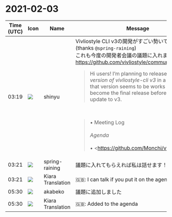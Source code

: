 # 2021-02-03

|Time (UTC)|Icon|Name|Message|
|---|---|---|---|
|03:19|![](https://avatars.slack-edge.com/2018-04-27/354445776386_e258f5ed5ba887b08668_72.jpg)|shinyu|Vivliostyle CLI v3の開発がすごい勢いで進んでます (thanks `@spring-raining`)<br>これも今度の開発者会議の議題に入れませんか？<br><https://github.com/vivliostyle/community/issues/84><br><blockquote>Hi users! I’m planning to release *the RC version of vivliostyle-cli v3* in a few days. If that version seems to be works well, it’ll become the final release before the major update to v3.</blockquote><br><blockquote>• Meeting Log<br><br>*Agenda*<br><br>• <https://github.com/Monchi/vfm-viewer|vfm-viewer>のデモ（<https://github.com/Monchi|@Monchi>）<br><br>*VFM の仕様検討*<br><br>VFMの仕様と現状の動作をチェックして各spec issueのコメントに課題と仕様見直し案をまとめた:<br><br>• <https://github.com/vivliostyle/vfm/issues/8|spec: Auto generate HTML section elements #8><br>    • <https://github.com/vivliostyle/vfm/issues/8#issuecomment-760207841|コメント: 現状の vfm と Pandoc --section-divs の動作の比較評価><br>• <https://github.com/vivliostyle/vfm/issues/9|spec: Attributes on headings and other elements #9><br>    • <https://github.com/vivliostyle/vfm/issues/9#issuecomment-760304439|コメント: 現状の vfm での実装状況と課題><br>• <https://github.com/vivliostyle/vfm/issues/15|spec: figure for image container #15><br>    • <https://github.com/vivliostyle/vfm/issues/15#issuecomment-760331260|コメント: 現状の課題まとめ><br>• <https://github.com/vivliostyle/vfm/issues/5|spec: Fenced blocks #5><br>    • <https://github.com/vivliostyle/vfm/issues/5#issuecomment-768119623|コメント: 現状の vfm の Fenced blocks 実装とその課題、Pandoc との比較 / HTML 要素名を明示的に指定可能にする拡張案><br>• <https://github.com/vivliostyle/vfm/issues/28|spec: WAI-ARIA role syntax #28><br>    • <https://github.com/vivliostyle/vfm/issues/28#issuecomment-768171789|コメント: WAI-ARIA role syntax の見直し案><br><br><https://github.com/akabekobeko|@akabekobeko> からの議題:<br><br>• VFM v1.0.0 進捗報告<br>• <https://github.com/vivliostyle/vfm/issues/38|svgタグ内の改行がbrタグに変換される · Issue #38 · vivliostyle/vfm><br>    • <https://spec.commonmark.org/0.29/#html-blocks|CommonMark Spec 4.6 HTML blocks> のリストにないタグが分割処理される挙動をどう扱うか？<br>    • remark としては CommonMark に基づきブロック扱いしない<br>    • VFM として対応するなら既定を CommonMark 互換としてオプショナルにブロック処理を実装するか？<br><br>*vivliostyle.js v2.5 で予定する更新内容について報告*<br><br>• <https://github.com/vivliostyle/vivliostyle.js/pull/693|feat(viewer): Configuration flags update><br>• <https://github.com/vivliostyle/vivliostyle.js/issues/666|break-before:left/right at beginning of a document does not work properly><br>• <https://github.com/vivliostyle/vivliostyle.js/issues/667|First-page pseudo-class :first should work on each document in a multi-document publication? (→support :nth())><br><br>*Members*<br><br>• <https://github.com/MurakamiShinyu|@MurakamiShinyu><br>• <https://github.com/ogwata|@ogwata><br>• <https://github.com/spring-raining|@spring-raining><br>• <https://github.com/yamasy1549|@yamasy1549><br>• <https://github.com/takanakahiko|@takanakahiko><br>• <https://github.com/AyumuTakai|@AyumuTakai><br>• <https://github.com/Monchi|@Monchi><br>• <https://github.com/akabekobeko|@akabekobeko> (Scribe)</blockquote>|
|03:21|![](https://secure.gravatar.com/avatar/1ac180f0868137292905c311b5fff781.jpg?s=72&d=https%3A%2F%2Fa.slack-edge.com%2Fdf10d%2Fimg%2Favatars%2Fava_0021-72.png)|spring-raining|議題に入れてもらえれば私は話せます！|
|03:21|![](https://avatars.slack-edge.com/2019-08-21/732685848020_f3f20736795184660348_72.png)|Kiara Translation|🇬🇧: I can talk if you put it on the agenda!|
|05:30|![](https://avatars.slack-edge.com/2019-05-15/624511073651_25909952cd7a069ceed2_72.png)|akabeko|議題に追加しました|
|05:30|![](https://avatars.slack-edge.com/2019-08-21/732685848020_f3f20736795184660348_72.png)|Kiara Translation|🇬🇧: Added to the agenda|
